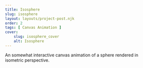 ```yaml
---
title: Isosphere
slug: isosphere
layout: layouts/project-post.njk
order: 2
tags: [ Canvas Animation ]
cover:
    slug: isosphere_cover
    alt: Isosphere
---
```

An somewhat interactive canvas animation of a sphere rendered in isometric perspective.
